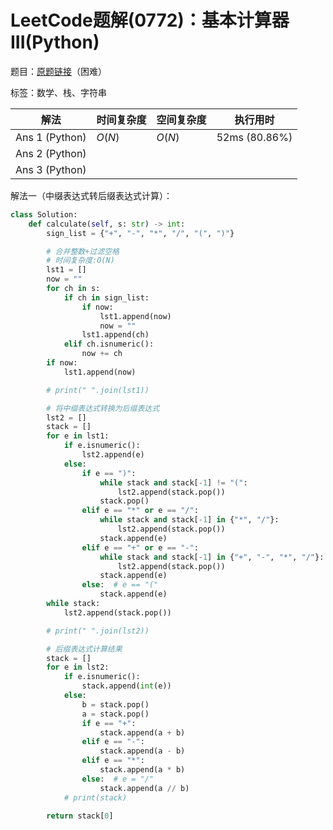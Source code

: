 # LeetCode题解(0772)：基本计算器III(Python)

题目：[原题链接](https://leetcode-cn.com/problems/basic-calculator-iii/)（困难）

标签：数学、栈、字符串

| 解法           | 时间复杂度 | 空间复杂度 | 执行用时      |
| -------------- | ---------- | ---------- | ------------- |
| Ans 1 (Python) | $O(N)$     | $O(N)$     | 52ms (80.86%) |
| Ans 2 (Python) |            |            |               |
| Ans 3 (Python) |            |            |               |

解法一（中缀表达式转后缀表达式计算）：

```python
class Solution:
    def calculate(self, s: str) -> int:
        sign_list = {"+", "-", "*", "/", "(", ")"}

        # 合并整数+过滤空格
        # 时间复杂度:O(N)
        lst1 = []
        now = ""
        for ch in s:
            if ch in sign_list:
                if now:
                    lst1.append(now)
                    now = ""
                lst1.append(ch)
            elif ch.isnumeric():
                now += ch
        if now:
            lst1.append(now)

        # print(" ".join(lst1))

        # 将中缀表达式转换为后缀表达式
        lst2 = []
        stack = []
        for e in lst1:
            if e.isnumeric():
                lst2.append(e)
            else:
                if e == ")":
                    while stack and stack[-1] != "(":
                        lst2.append(stack.pop())
                    stack.pop()
                elif e == "*" or e == "/":
                    while stack and stack[-1] in {"*", "/"}:
                        lst2.append(stack.pop())
                    stack.append(e)
                elif e == "+" or e == "-":
                    while stack and stack[-1] in {"+", "-", "*", "/"}:
                        lst2.append(stack.pop())
                    stack.append(e)
                else:  # e == "("
                    stack.append(e)
        while stack:
            lst2.append(stack.pop())

        # print(" ".join(lst2))

        # 后缀表达式计算结果
        stack = []
        for e in lst2:
            if e.isnumeric():
                stack.append(int(e))
            else:
                b = stack.pop()
                a = stack.pop()
                if e == "+":
                    stack.append(a + b)
                elif e == "-":
                    stack.append(a - b)
                elif e == "*":
                    stack.append(a * b)
                else:  # e = "/"
                    stack.append(a // b)
            # print(stack)

        return stack[0]
```